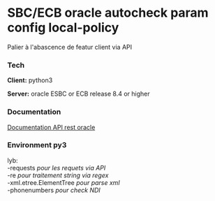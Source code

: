
# SBC/ECB oracle autocheck param config local-policy

Palier à l'abascence de featur client via API 



### Tech 

**Client:** python3 

**Server:** oracle ESBC or ECB release 8.4 or higher

  
### Documentation

[Documentation API rest oracle](https://docs.oracle.com/en/industries/communications/session-border-controller/8.4.0/rest/index.html)

  
### Environment py3

lyb:   
   -requests              *pour les requets via API*  
   -re                    *pour traitement string via regex*  
   -xml.etree.ElementTree *pour parse xml*   
   -phonenumbers          *pour check NDI*  

  
  
